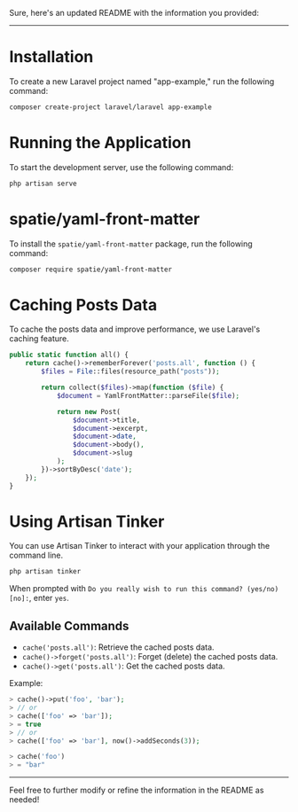 Sure, here's an updated README with the information you provided:

---

# Installation

To create a new Laravel project named "app-example," run the following command:

```bash
composer create-project laravel/laravel app-example
```

# Running the Application

To start the development server, use the following command:

```bash
php artisan serve
```

# spatie/yaml-front-matter

To install the `spatie/yaml-front-matter` package, run the following command:

```bash
composer require spatie/yaml-front-matter
```

# Caching Posts Data

To cache the posts data and improve performance, we use Laravel's caching feature.

```php
public static function all() {
    return cache()->rememberForever('posts.all', function () {
        $files = File::files(resource_path("posts"));

        return collect($files)->map(function ($file) {
            $document = YamlFrontMatter::parseFile($file);

            return new Post(
                $document->title,
                $document->excerpt,
                $document->date,
                $document->body(),
                $document->slug
            );
        })->sortByDesc('date');
    });
}
```

# Using Artisan Tinker

You can use Artisan Tinker to interact with your application through the command line.

```bash
php artisan tinker
```

When prompted with `Do you really wish to run this command? (yes/no) [no]:`, enter `yes`.

## Available Commands

-   `cache('posts.all')`: Retrieve the cached posts data.
-   `cache()->forget('posts.all')`: Forget (delete) the cached posts data.
-   `cache()->get('posts.all')`: Get the cached posts data.

Example:

```php
> cache()->put('foo', 'bar');
> // or
> cache(['foo' => 'bar']);
> = true
> // or
> cache(['foo' => 'bar'], now()->addSeconds(3));

> cache('foo')
> = "bar"
```

---

Feel free to further modify or refine the information in the README as needed!
